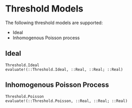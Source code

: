 # Threshold Models

The following threshold models are supported:
- Ideal
- Inhomogenous Poisson process

## Ideal

```@docs
Threshold.Ideal
evaluate!(::Threshold.Ideal, ::Real, ::Real; ::Real)
```

## Inhomogenous Poisson Process

```@docs
Threshold.Poisson
evaluate!(::Threshold.Poisson, ::Real, ::Real; ::Real)
```